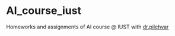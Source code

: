 # AI_course_iust

Homeworks and assignments of AI course @ IUST with [dr.pilehvar](https://pilehvar.github.io)
